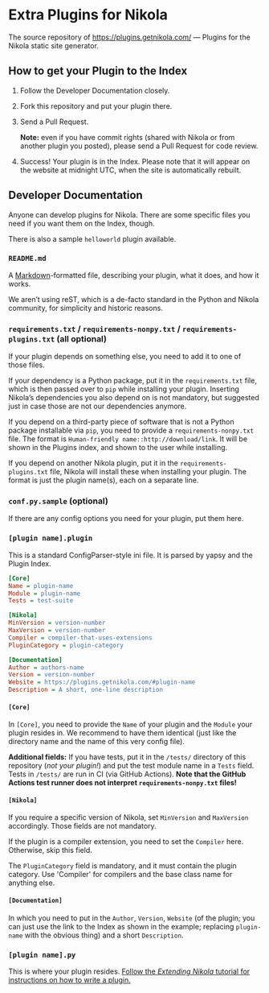 Extra Plugins for Nikola
========================

The source repository of <https://plugins.getnikola.com/> — Plugins for the Nikola static site generator.

## How to get your Plugin to the Index

1. Follow the Developer Documentation closely.
2. Fork this repository and put your plugin there.
3. Send a Pull Request.

   **Note:** even if you have commit rights (shared with Nikola or from another plugin you posted), please send a Pull Request for code review.

4. Success!  Your plugin is in the Index.
   Please note that it will appear on the website at midnight UTC, when the site is automatically rebuilt.


## Developer Documentation

Anyone can develop plugins for Nikola.  There are some specific files you need if you want them on the Index, though.

There is also a sample `helloworld` plugin available.

### `README.md`

A [Markdown](http://daringfireball.net/projects/markdown/)-formatted file, describing your plugin, what it does, and how it works.

We aren’t using reST, which is a de-facto standard in the Python and Nikola community, for simplicity and historic reasons.

### `requirements.txt` / `requirements-nonpy.txt` / `requirements-plugins.txt` (all optional)

If your plugin depends on something else, you need to add it to one of those files.

If your dependency is a Python package, put it in the `requirements.txt` file, which is then passed over to `pip` while installing your plugin.  Inserting Nikola’s dependencies you also depend on is not mandatory, but suggested just in case those are not our dependencies anymore.

If you depend on a third-party piece of software that is not a Python package installable via `pip`, you need to provide a `requirements-nonpy.txt` file.  The format is `Human-friendly name::http://download/link`.  It will be shown in the Plugins index, and shown to the user while installing.

If you depend on another Nikola plugin, put it in the `requirements-plugins.txt` file, Nikola will install these when installing your plugin.  The format is just the plugin name(s), each on a separate line.

### `conf.py.sample` (optional)

If there are any config options you need for your plugin, put them here.

### `[plugin name].plugin`

This is a standard ConfigParser-style ini file.  It is parsed by yapsy and the Plugin Index.

```ini
[Core]
Name = plugin-name
Module = plugin-name
Tests = test-suite

[Nikola]
MinVersion = version-number
MaxVersion = version-number
Compiler = compiler-that-uses-extensions
PluginCategory = plugin-category

[Documentation]
Author = authors-name
Version = version-number
Website = https://plugins.getnikola.com/#plugin-name
Description = A short, one-line description
```

#### `[Core]`

In `[Core]`, you need to provide the `Name` of your plugin and the `Module` your plugin resides in.  We recommend to have them identical (just like the directory name and the name of this very config file).

**Additional fields:** If you have tests, put it in the `/tests/` directory of this repository (*not your plugin!*) and put the test module name in a `Tests` field.  Tests in `/tests/` are run in CI (via GitHub Actions).  **Note that the GitHub Actions test runner does not interpret `requirements-nonpy.txt` files!**

#### `[Nikola]`

If you require a specific version of Nikola, set `MinVersion` and `MaxVersion` accordingly.  Those fields are not mandatory.

If the plugin is a compiler extension, you need to set the `Compiler` here.  Otherwise, skip this field.

The `PluginCategory` field is mandatory, and it must contain the plugin category.
Use 'Compiler' for compilers and the base class name for anything else.

#### `[Documentation]`

In which you need to put in the `Author`, `Version`, `Website` (of the plugin; you can just use the link to the Index as shown in the example; replacing `plugin-name` with the obvious thing) and a short `Description`.


### `[plugin name].py`

This is where your plugin resides.  [Follow the *Extending Nikola* tutorial for instructions on how to write a plugin.](https://getnikola.com/extending.html)
